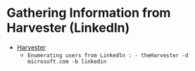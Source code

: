 # Gathering Information from Harvester (Linkedln)

-   [Harvester](https://github.com/laramies/theHarvester)
    -   `Enumerating users from Linkedln : - theHarvester -d microsoft.com -b linkedin`